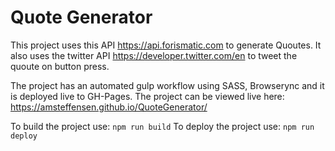 # Quote Generator

This project uses this API https://api.forismatic.com to generate Quoutes.
It also uses the twitter API https://developer.twitter.com/en to tweet the quoute on button press.

The project has an automated gulp workflow using SASS, Browserync and it is deployed live to GH-Pages.
The project can be viewed live here: https://amsteffensen.github.io/QuoteGenerator/

To build the project use:
`npm run build`
To deploy the project use:
`npm run deploy`
